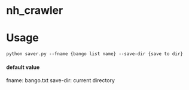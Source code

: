# nh_crawler

# Usage
```
python saver.py --fname {bango list name} --save-dir {save to dir}
```

#### default value
fname: bango.txt
save-dir: current directory
